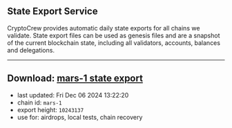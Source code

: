 ## State Export Service
CryptoCrew provides automatic daily state exports for all chains we validate. State export files can be used as genesis files and are a snapshot of the current blockchain state, including all validators, accounts, balances and delegations.

---
**Download: [mars-1 state export](https://dl-eu2.ccvalidators.com/SERVICE/mars/mars-1_export_10243137.json)**
---

- last updated: Fri Dec 06 2024 13:22:20
- chain id: `mars-1`
- export height: `10243137`
- use for: airdrops, local tests, chain recovery
